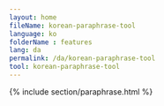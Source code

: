 ```yaml
---
layout: home
fileName: korean-paraphrase-tool
language: ko
folderName : features
lang: da
permalink: /da/korean-paraphrase-tool
tool: korean-paraphrase-tool
---
```

{% include section/paraphrase.html %}